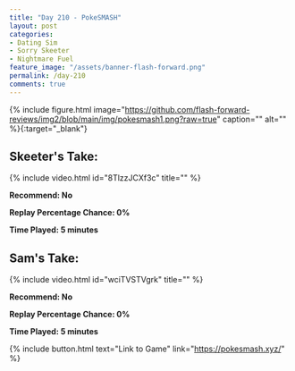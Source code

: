 ```yaml
---
title: "Day 210 - PokeSMASH"
layout: post
categories:
- Dating Sim
- Sorry Skeeter
- Nightmare Fuel
feature_image: "/assets/banner-flash-forward.png"
permalink: /day-210
comments: true
---
```


{% include figure.html image="https://github.com/flash-forward-reviews/img2/blob/main/img/pokesmash1.png?raw=true" caption="" alt="" %}{:target="_blank"}
 
## Skeeter's Take:

{% include video.html id="8TlzzJCXf3c" title="" %}

**Recommend: No**

**Replay Percentage Chance: 0%**

**Time Played: 5 minutes** 

## Sam's Take:

{% include video.html id="wciTVSTVgrk" title="" %}

**Recommend: No**

**Replay Percentage Chance: 0%**

**Time Played: 5 minutes** 

{% include button.html text="Link to Game" link="https://pokesmash.xyz/" %}